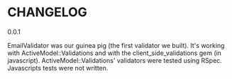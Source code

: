 CHANGELOG
=================

0.0.1

EmailValidator was our guinea pig (the first validator we built). It's working with ActiveModel::Validations and with the client_side_validations gem (in javascript). ActiveModel::Validations' validators were tested using RSpec. Javascripts tests were not written.
